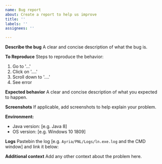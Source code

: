 ```yaml
---
name: Bug report
about: Create a report to help us improve
title: ''
labels: ''
assignees: ''

---
```


**Describe the bug**
A clear and concise description of what the bug is.

**To Reproduce**
Steps to reproduce the behavior:
1. Go to '...'
2. Click on '....'
3. Scroll down to '....'
4. See error

**Expected behavior**
A clear and concise description of what you expected to happen.

**Screenshots**
If applicable, add screenshots to help explain your problem.

**Environment:**
- Java version: [e.g. Java 8]
- OS version: [e.g. Windows 10 1809]

**Logs**
Pastebin the log [e.g. `Ayria/PNL/Logs/ln.exe.log` and the CMD window] and link it below:

**Additional context**
Add any other context about the problem here.
